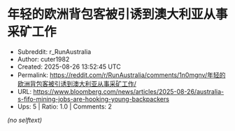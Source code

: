 # 年轻的欧洲背包客被引诱到澳大利亚从事采矿工作

- Subreddit: r_RunAustralia
- Author: cuter1982
- Created: 2025-08-26 13:52:45 UTC
- Permalink: https://reddit.com/r/RunAustralia/comments/1n0mgnv/年轻的欧洲背包客被引诱到澳大利亚从事采矿工作/
- URL: https://www.bloomberg.com/news/articles/2025-08-26/australia-s-fifo-mining-jobs-are-hooking-young-backpackers
- Ups: 5 | Ratio: 1.0 | Comments: 2

_(no selftext)_
